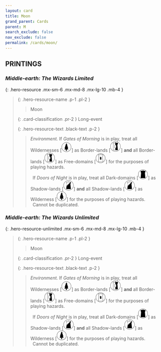 ```yaml
---
layout: card
title: Moon
grand_parent: Cards
parent: M
search_exclude: false
nav_exclude: false
permalink: /cards/moon/
---
```


## PRINTINGS


### _Middle-earth: The Wizards Limited_

{: .hero-resource .mx-sm-6 .mx-md-8 .mx-lg-10 .mb-4 }
> {: .hero-resource-name .p-1 .pl-2 }
> > <div class="card-mp"></div>
> > <div class="card-name">Moon</div>
>
> {: .card-classification .pr-2 }
> Long-event
>
> {: .hero-resource-text .black-text .p-2 }
> > _Environment._ If _Gates of Morning_ is in play, treat all Wildernesses \[![](/assets/images/wilderness.svg)] as Border-lands \[![](/assets/images/border-land.svg)] **and** all Border-lands \[![](/assets/images/border-land.svg)] as Free-domains \[![](/assets/images/free-domain.svg)] for the purposes of playing hazards. <br>&ensp;If _Doors of Night_ is in play, treat all Dark-domains \[![](/assets/images/dark-domain.svg)] as Shadow-lands \[![](/assets/images/shadow-land.svg)] **and** all Shadow-lands \[![](/assets/images/shadow-land.svg)] as Wilderness \[![](/assets/images/wilderness.svg)] for the purposes of playing hazards. <br>&ensp;Cannot be duplicated. 
> 

### _Middle-earth: The Wizards Unlimited_

{: .hero-resource-unlimited .mx-sm-6 .mx-md-8 .mx-lg-10 .mb-4 }
> {: .hero-resource-name .p-1 .pl-2 }
> > <div class="card-mp"></div>
> > <div class="card-name">Moon</div>
>
> {: .card-classification .pr-2 }
> Long-event
>
> {: .hero-resource-text .black-text .p-2 }
> > _Environment._ If _Gates of Morning_ is in play, treat all Wildernesses \[![](/assets/images/wilderness.svg)] as Border-lands \[![](/assets/images/border-land.svg)] **and** all Border-lands \[![](/assets/images/border-land.svg)] as Free-domains \[![](/assets/images/free-domain.svg)] for the purposes of playing hazards. <br>&ensp;If _Doors of Night_ is in play, treat all Dark-domains \[![](/assets/images/dark-domain.svg)] as Shadow-lands \[![](/assets/images/shadow-land.svg)] **and** all Shadow-lands \[![](/assets/images/shadow-land.svg)] as Wilderness \[![](/assets/images/wilderness.svg)] for the purposes of playing hazards. <br>&ensp;Cannot be duplicated. 
> 
